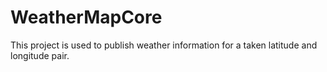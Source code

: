 # WeatherMapCore
This project is used to publish weather information for a taken latitude and longitude pair.
